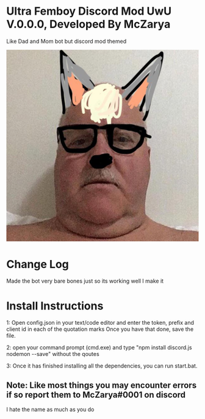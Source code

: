 # Ultra Femboy Discord Mod UwU V.0.0.0, Developed By McZarya

Like Dad and Mom bot but discord mod themed 

![](UFDMU.png)
# Change Log
Made the bot very bare bones just so its working well I make it
# Install Instructions

1: Open config.json in your text/code editor and enter the token, prefix and client id in each of the quotation marks
Once you have that done, save the file.

2: open your command prompt (cmd.exe) and type "npm install discord.js nodemon --save" without the qoutes 

3: Once it has finished installing all the dependencies, you can run start.bat.

## Note: Like most things you may encounter errors if so report them to McZarya#0001 on discord

I hate the name as much as you do
